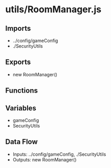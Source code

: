 # utils/RoomManager.js

## Imports
- ../config/gameConfig
- ./SecurityUtils

## Exports
- new RoomManager()

## Functions

## Variables
- gameConfig
- SecurityUtils

## Data Flow
- Inputs: ../config/gameConfig, ./SecurityUtils
- Outputs: new RoomManager()